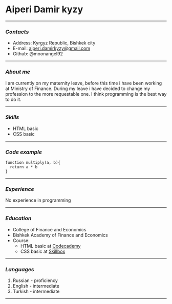 # Aiperi Damir kyzy
---
### *Contacts*
+ Address: Kyrgyz Republic, Bishkek city
+ E-mail: aiperi.damirkyzy@gmail.com
+ Github: @moonangel92
  
***
### *About me*
I am currently on my maternity leave, before this time i have been working at Ministry of Finance. During my leave i have decided to change my profession to the more requestable one. I think programming is the best way to do it.
***
### *Skills*
+ HTML basic
+ CSS basic
***
### *Code example*
```
function multiply(a, b){
  return a * b
}
```
***
### *Experience*
No experience in programming

---------
### *Education*

- College of Finance and Economics
- Bishkek Academy of Finance and Economics
- Course:
  + HTML basic at [Codecademy](https://www.codecademy.com/)
  + CSS basic at [Skillbox](https://skillbox.ru)
  
--------
### *Languages*
1. Russian - proficiency
2. English - intermediate
3. Turkish - intermediate
   
------


